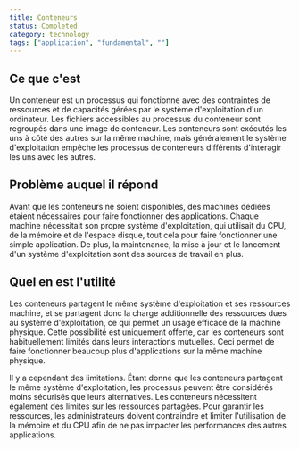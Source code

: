 ```yaml
---
title: Conteneurs
status: Completed
category: technology
tags: ["application", "fundamental", ""]
---
```


## Ce que c'est

Un conteneur est un processus qui fonctionne avec des contraintes de ressources et de capacités gérées par le système d'exploitation d'un ordinateur.
Les fichiers accessibles au processus du conteneur sont regroupés dans une image de conteneur.
Les conteneurs sont exécutés les uns à côté des autres sur la même machine,
mais généralement le système d'exploitation empêche les processus de conteneurs différents d'interagir les uns avec les autres.

## Problème auquel il répond

Avant que les conteneurs ne soient disponibles, des machines dédiées étaient nécessaires pour faire fonctionner des applications.
Chaque machine nécessitait son propre système d'exploitation, qui utilisait du CPU, de la mémoire et de l'espace disque,
tout cela pour faire fonctionner une simple application.
De plus, la maintenance, la mise à jour et le lancement d'un système d'exploitation sont des sources de travail en plus.

## Quel en est l'utilité

Les conteneurs partagent le même système d'exploitation et ses ressources machine,
et se partagent donc la charge additionnelle des ressources dues au système d'exploitation, ce qui permet un usage efficace de la machine physique.
Cette possibilité est uniquement offerte, car les conteneurs sont habituellement limités dans leurs interactions mutuelles.
Ceci permet de faire fonctionner beaucoup plus d'applications sur la même machine physique.

Il y a cependant des limitations.
Étant donné que les conteneurs partagent le même système d'exploitation, les processus peuvent être considérés moins sécurisés que leurs alternatives.
Les conteneurs nécessitent également des limites sur les ressources partagées.
Pour garantir les ressources, les administrateurs doivent contraindre et limiter l'utilisation de la mémoire et du CPU afin de ne pas impacter les performances des autres applications.
